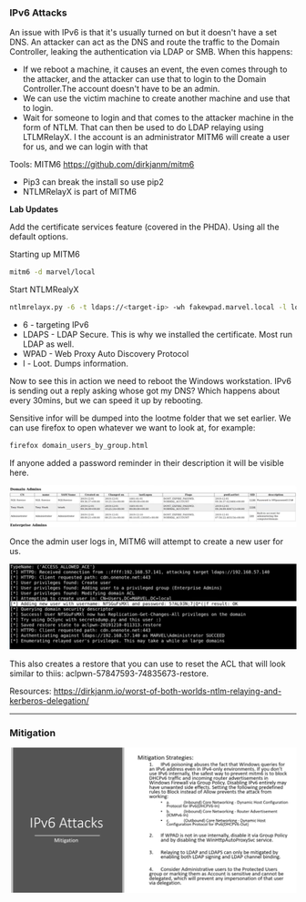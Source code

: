 ### IPv6 Attacks 

An issue with IPv6 is that it's usually turned on but it doesn't have a set DNS. An attacker can act as the DNS and route the traffic to the Domain Controller, leaking the authentication via LDAP or SMB.
When this happens:
- If we reboot a machine, it causes an event, the even comes through to the attacker, and the attacker can use that to login to the Domain Controller.The account doesn't have to be an admin.
- We can use the victim machine to create another machine and use that to login.
- Wait for someone to login and that comes to the attacker machine in the form of NTLM. That can then be used to do LDAP relaying using LTLMRelayX. I the account is an administrator MITM6 will create a user for us, and we can login with that

Tools: 
MITM6 https://github.com/dirkjanm/mitm6
- Pip3 can break the install so use pip2
- NTLMRelayX is part of MITM6 

**Lab Updates** 

Add the certificate services feature (covered in the PHDA). Using all the default options. 

Starting up MITM6
```sh
mitm6 -d marvel/local 
```

Start NTLMRealyX
```sh
ntlmrelayx.py -6 -t ldaps://<target-ip> -wh fakewpad.marvel.local -l lootme
```
- 6 - targeting IPv6
- LDAPS - LDAP Secure. This is why we installed the certificate. Most run LDAP as well. 
- WPAD - Web Proxy Auto Discovery Protocol 
- l - Loot. Dumps information.

Now to see this in action we need to reboot the Windows workstation. IPv6 is sending out a reply asking whose got my DNS? Which happens about every 30mins, but we can speed it up by rebooting. 

Sensitive infor will be dumped into the lootme folder that we set earlier. We can use firefox to open whatever we want to look at, for example:
```sh
firefox domain_users_by_group.html
```

If anyone added a password reminder in their description it will be visible here.

![](img/domain-users01.png)

Once the admin user logs in, MITM6 will attempt to create a new user for us. 

![](img/mit601.png)

This also creates a restore that you can use to reset the ACL that will look similar to thiis: aclpwn-57847593-74835673-restore.

Resources: https://dirkjanm.io/worst-of-both-worlds-ntlm-relaying-and-kerberos-delegation/

---
### Mitigation

![](img/ipv6-mitigation.png)

